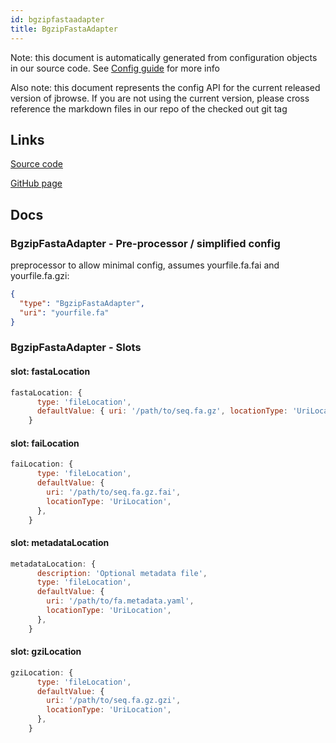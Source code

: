 ```yaml
---
id: bgzipfastaadapter
title: BgzipFastaAdapter
---
```


Note: this document is automatically generated from configuration objects in our
source code. See [Config guide](/docs/config_guide) for more info

Also note: this document represents the config API for the current released
version of jbrowse. If you are not using the current version, please cross
reference the markdown files in our repo of the checked out git tag

## Links

[Source code](https://github.com/GMOD/jbrowse-components/blob/main/plugins/sequence/src/BgzipFastaAdapter/configSchema.ts)

[GitHub page](https://github.com/GMOD/jbrowse-components/tree/main/website/docs/config/BgzipFastaAdapter.md)

## Docs

### BgzipFastaAdapter - Pre-processor / simplified config

preprocessor to allow minimal config, assumes yourfile.fa.fai and
yourfile.fa.gzi:

```json
{
  "type": "BgzipFastaAdapter",
  "uri": "yourfile.fa"
}
```

### BgzipFastaAdapter - Slots

#### slot: fastaLocation

```js
fastaLocation: {
      type: 'fileLocation',
      defaultValue: { uri: '/path/to/seq.fa.gz', locationType: 'UriLocation' },
    }
```

#### slot: faiLocation

```js
faiLocation: {
      type: 'fileLocation',
      defaultValue: {
        uri: '/path/to/seq.fa.gz.fai',
        locationType: 'UriLocation',
      },
    }
```

#### slot: metadataLocation

```js
metadataLocation: {
      description: 'Optional metadata file',
      type: 'fileLocation',
      defaultValue: {
        uri: '/path/to/fa.metadata.yaml',
        locationType: 'UriLocation',
      },
    }
```

#### slot: gziLocation

```js
gziLocation: {
      type: 'fileLocation',
      defaultValue: {
        uri: '/path/to/seq.fa.gz.gzi',
        locationType: 'UriLocation',
      },
    }
```
